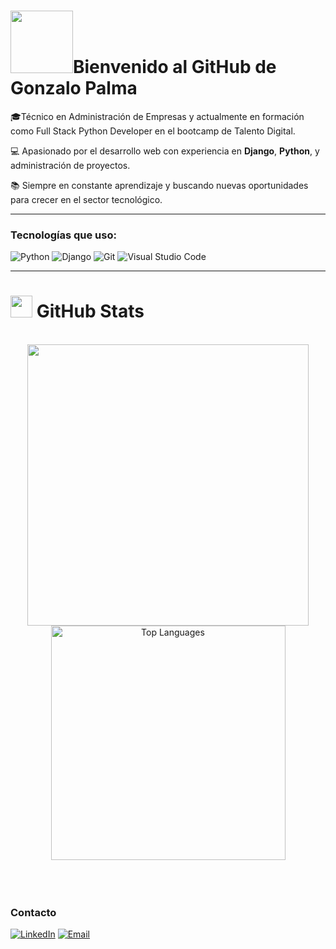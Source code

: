 # <img src="https://media.giphy.com/media/fwbzI2kV3Qrlpkh59e/giphy.gif" width="100"/>Bienvenido al GitHub de Gonzalo Palma       


🎓Técnico en Administración de Empresas y actualmente en formación como Full Stack Python Developer en el bootcamp de Talento Digital.

💻 Apasionado por el desarrollo web con experiencia en **Django**, **Python**, y administración de proyectos.

📚 Siempre en constante aprendizaje y buscando nuevas oportunidades para crecer en el sector tecnológico.

---

### Tecnologías que uso:
![Python](https://img.shields.io/badge/Python-3.8-blue?style=for-the-badge&logo=python)
![Django](https://img.shields.io/badge/Django-3.2-green?style=for-the-badge&logo=django)
![Git](https://img.shields.io/badge/Git-F05032?style=for-the-badge&logo=git&logoColor=white)
![Visual Studio Code](https://img.shields.io/badge/Visual%20Studio%20Code-0078d7.svg?style=for-the-badge&logo=visual-studio-code&logoColor=white)

---

# <img src="https://media.giphy.com/media/iY8CRBdQXODJSCERIr/giphy.gif" width="35"><b> GitHub Stats </b>
<br>

<div align="center">

<a href="https://github.com/gonzalohc43/">
  <img src="https://github-readme-stats.vercel.app/api?username=gonzalohc43&include_all_commits=true&count_private=true&show_icons=true&line_height=20&title_color=7A7ADB&icon_color=2234AE&text_color=D3D3D3&bg_color=0,000000,130F40" width="450" />
  <img src="https://github-readme-stats.vercel.app/api/top-langs?username=gonzalohc43&show_icons=true&locale=en&layout=compact&line_height=20&title_color=7A7ADB&icon_color=2234AE&text_color=D3D3D3&bg_color=0,000000,130F40" width="375" alt="Top Languages"/>
  
</a>
</div>

<br>
<br>
<br>


### Contacto

[![LinkedIn](https://img.shields.io/badge/LinkedIn-Perfil-0e76a8?style=for-the-badge&logo=linkedin)](https://www.linkedin.com/in/gonzalo)
[![Email](https://img.shields.io/badge/Email-Contacto-0078D4?style=for-the-badge&logo=gmail)](gonzalopalmac79@gmail.com)
